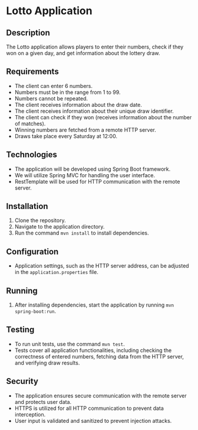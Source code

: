 # Lotto Application

## Description
The Lotto application allows players to enter their numbers, check if they won on a given day, and get information about the lottery draw.

## Requirements
- The client can enter 6 numbers.
- Numbers must be in the range from 1 to 99.
- Numbers cannot be repeated.
- The client receives information about the draw date.
- The client receives information about their unique draw identifier.
- The client can check if they won (receives information about the number of matches).
- Winning numbers are fetched from a remote HTTP server.
- Draws take place every Saturday at 12:00.

## Technologies
- The application will be developed using Spring Boot framework.
- We will utilize Spring MVC for handling the user interface.
- RestTemplate will be used for HTTP communication with the remote server.

## Installation
1. Clone the repository.
2. Navigate to the application directory.
3. Run the command `mvn install` to install dependencies.

## Configuration
- Application settings, such as the HTTP server address, can be adjusted in the `application.properties` file.

## Running
1. After installing dependencies, start the application by running `mvn spring-boot:run`.

## Testing
- To run unit tests, use the command `mvn test`.
- Tests cover all application functionalities, including checking the correctness of entered numbers, fetching data from the HTTP server, and verifying draw results.

## Security
- The application ensures secure communication with the remote server and protects user data.
- HTTPS is utilized for all HTTP communication to prevent data interception.
- User input is validated and sanitized to prevent injection attacks.


